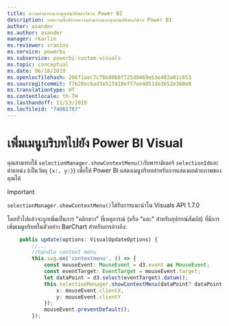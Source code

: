 ```yaml
---
title: ความสามารถและคุณสมบัติของวิชวล Power BI
description: บทความนี้อธิบายความสามารถและคุณสมบัติของวิชวล Power BI
author: asander
ms.author: asander
manager: rkarlin
ms.reviewer: sranins
ms.service: powerbi
ms.subservice: powerbi-custom-visuals
ms.topic: conceptual
ms.date: 06/18/2019
ms.openlocfilehash: 206f1aec7c76b00b6f725d8469eb3e483a01c653
ms.sourcegitcommit: f7b28ecbad3e51f410eff7ee4051de3652e360e8
ms.translationtype: HT
ms.contentlocale: th-TH
ms.lasthandoff: 11/13/2019
ms.locfileid: "74061787"
---
```

# <a name="add-context-menu-to-power-bi-visual"></a>เพิ่มเมนูบริบทไปยัง Power BI Visual

คุณสามารถใช้ `selectionManager.showContextMenu()`กับพารามิเตอร์ `selectionId`และตำแหน่ง (เป็นวัตถุ `{x:, y:}`) เพื่อให้ Power BI แสดงเมนูบริบทสำหรับการแสดงผลด้วยภาพของคุณได้

> [!IMPORTANT]
> `selectionManager.showContextMenu()`ได้รับการแนะนำใน Visuals API 1.7.0

โดยทั่วไปแล้วจะถูกเพิ่มเป็นการ "คลิกขวา" ที่เหตุการณ์ (หรือ "แตะ" สำหรับอุปกรณ์สัมผัส) ที่มีการเพิ่มเมนูบริบทในตัวอย่าง BarChart สำหรับการอ้างอิง:

```typescript
    public update(options: VisualUpdateOptions) {
        //...
        //handle context menu
        this.svg.on('contextmenu', () => {
            const mouseEvent: MouseEvent = d3.event as MouseEvent;
            const eventTarget: EventTarget = mouseEvent.target;
            let dataPoint = d3.select(eventTarget).datum();
            this.selectionManager.showContextMenu(dataPoint? dataPoint.selectionId : {}, {
                x: mouseEvent.clientX,
                y: mouseEvent.clientY
            });
            mouseEvent.preventDefault();
        });
```
